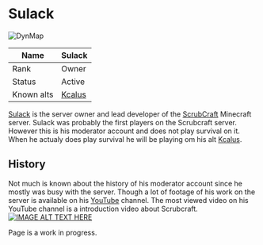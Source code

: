 # Sulack

![DynMap](https://github.com/TheDutchPanzer/wiki/blob/master/assets/images/Sulack.png)

| Name          | Sulack        |
|---------------|---------------|
| Rank          | Owner         |
| Status        | Active        |
| Known alts    | [Kcalus](kcalus) |

[Sulack](sulack) is the server owner and lead developer of the [ScrubCraft](scrubcraft) Minecraft server. Sulack was probably the first players on the Scrubcraft server. However this is his moderator account and does not play survival on it. When he actualy does play survival he will be playing om his alt [Kcalus](kcalus).

## History

Not much is known about the history of his moderator account since he mostly was busy with the server. Though a lot of footage of his work on the server is available on his [YouTube](https://www.youtube.com/channel/UCBYO5axZoTcEEX_FQKsDFrQ) channel. The most viewed video on his YouTube channel is a introduction video about Scrubcraft. [![IMAGE ALT TEXT HERE](http://img.youtube.com/vi/T9J56Wdcx98&ab_channel=Sulack/0.jpg)](http://www.youtube.com/watch?v=T9J56Wdcx98&ab_channel=Sulack)


Page is a work in progress.
